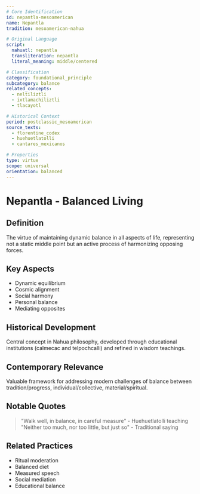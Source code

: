 ```yaml
---
# Core Identification
id: nepantla-mesoamerican
name: Nepantla
tradition: mesoamerican-nahua

# Original Language
script:
  nahuatl: nepantla
  transliteration: nepantla
  literal_meaning: middle/centered

# Classification
category: foundational_principle
subcategory: balance
related_concepts:
  - neltiliztli
  - ixtlamachiliztli
  - tlacayotl

# Historical Context
period: postclassic_mesoamerican
source_texts:
  - florentine_codex
  - huehuetlatolli
  - cantares_mexicanos

# Properties
type: virtue
scope: universal
orientation: balanced
---
```


# Nepantla - Balanced Living

## Definition
The virtue of maintaining dynamic balance in all aspects of life, representing not a static middle point but an active process of harmonizing opposing forces.

## Key Aspects
- Dynamic equilibrium
- Cosmic alignment
- Social harmony
- Personal balance
- Mediating opposites

## Historical Development
Central concept in Nahua philosophy, developed through educational institutions (calmecac and telpochcalli) and refined in wisdom teachings.

## Contemporary Relevance
Valuable framework for addressing modern challenges of balance between tradition/progress, individual/collective, material/spiritual.

## Notable Quotes
> "Walk well, in balance, in careful measure" - Huehuetlatolli teaching
> "Neither too much, nor too little, but just so" - Traditional saying

## Related Practices
- Ritual moderation
- Balanced diet
- Measured speech
- Social mediation
- Educational balance